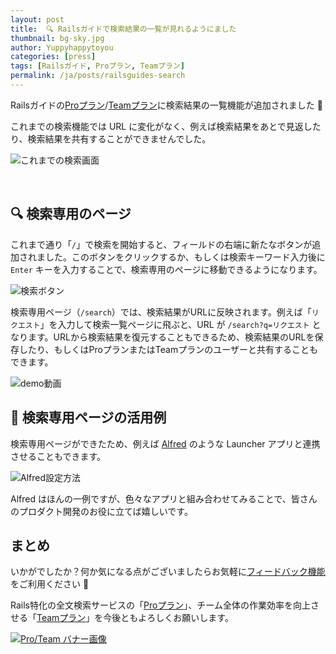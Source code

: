 ```yaml
---
layout: post
title:  🔍 Railsガイドで検索結果の一覧が見れるようにました
thumbnail: bg-sky.jpg
author: Yuppyhappytoyou
categories: [press]
tags: [Railsガイド, Proプラン, Teamプラン]
permalink: /ja/posts/railsguides-search
---
```


Railsガイドの[Proプラン](https://railsguides.jp/pro)/[Teamプラン](https://railsguides.jp/team)に検索結果の一覧機能が追加されました 🎉

これまでの検索機能では URL に変化がなく、例えば検索結果をあとで見返したり、検索結果を共有することができませんでした。

![これまでの検索画面](https://i.gyazo.com/5a2de6b4fb1516310987bbc404861f37.png)

<br>

## 🔍 検索専用のページ

これまで通り「`/`」で検索を開始すると、フィールドの右端に新たなボタンが追加されました。このボタンをクリックするか、もしくは検索キーワード入力後に `Enter` キーを入力することで、検索専用のページに移動できるようになります。

![検索ボタン](https://i.gyazo.com/df0e98e09cf8007e659fbc82138e10e6.png)

検索専用ページ（`/search`）では、検索結果がURLに反映されます。例えば「`リクエスト`」を入力して検索一覧ページに飛ぶと、URL が `/search?q=リクエスト` となります。URLから検索結果を復元することもできるため、検索結果のURLを保存したり、もしくはProプランまたはTeamプランのユーザーと共有することもできます。

![demo動画](https://i.gyazo.com/5617dc0c1e13a6bec0d62a748fc54954.png)<!-- demo動画に変える -->


## 🎩 検索専用ページの活用例

検索専用ページができたため、例えば [Alfred](https://www.alfredapp.com/) のような Launcher アプリと連携させることもできます。

![Alfred設定方法](https://i.gyazo.com/88773e8121a41ea31dfbbb6ac36a15e5.png)

Alfred はほんの一例ですが、色々なアプリと組み合わせてみることで、皆さんのプロダクト開発のお役に立てば嬉しいです。

<!-- Alfred demo を入れる -->

## まとめ
いかがでしたか？何か気になる点がございましたらお気軽に[フィードバック機能](https://yasslab.jp/ja/posts/feature-request-form)をご利用ください 💌

Rails特化の全文検索サービスの「[Proプラン](https://railsguides.jp/pro)」、チーム全体の作業効率を向上させる「[Teamプラン](https://railsguides.jp/team)」を今後ともよろしくお願いします。

[![Pro/Team バナー画像](https://i.gyazo.com/83f4b789ec3a255533d96cced1f9bcbb.png)](https://railsguides.jp/#pr)


